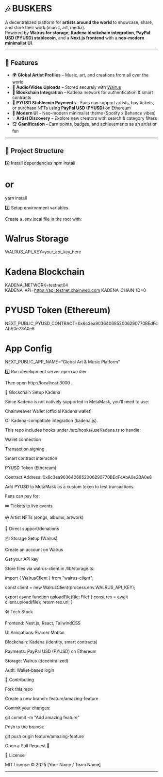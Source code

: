 # 🎶 BUSKERS

A decentralized platform for **artists around the world** to showcase, share, and store their work (music, art, media).  
Powered by **Walrus for storage**, **Kadena blockchain integration**, **PayPal USD (PYUSD) stablecoin**, and a **Next.js frontend** with a **neo-modern minimalist UI**.  

---

## 🚀 Features  
- 🌍 **Global Artist Profiles** – Music, art, and creations from all over the world  
- 🎵 **Audio/Video Uploads** – Stored securely with [Walrus](https://walrus.site)  
- 🔗 **Blockchain Integration** – Kadena network for authentication & smart contracts  
- 💸 **PYUSD Stablecoin Payments** – Fans can support artists, buy tickets, or purchase NFTs using **PayPal USD (PYUSD)** on Ethereum  
- 🎨 **Modern UI** – Neo-modern minimalist theme (Spotify x Behance vibes)  
- 💡 **Artist Discovery** – Explore new creators with search & category filters  
- 🏆 **Gamification** – Earn points, badges, and achievements as an artist or fan  

---

## 📂 Project Structure  

2️⃣ Install dependencies
npm install
# or
yarn install

3️⃣ Setup environment variables

Create a .env.local file in the root with:

# Walrus Storage
WALRUS_API_KEY=your_api_key_here

# Kadena Blockchain
KADENA_NETWORK=testnet04
KADENA_API=https://api.testnet.chainweb.com
KADENA_CHAIN_ID=0

# PYUSD Token (Ethereum)
NEXT_PUBLIC_PYUSD_CONTRACT=0x6c3ea9036406852006290770BEdFcAbA0e23A0e8

# App Config
NEXT_PUBLIC_APP_NAME="Global Art & Music Platform"

4️⃣ Run development server
npm run dev


Then open http://localhost:3000
.

🔗 Blockchain Setup
Kadena

Since Kadena is not natively supported in MetaMask, you’ll need to use:

Chainweaver Wallet
 (official Kadena wallet)

Or Kadena-compatible integration (kadena.js).

This repo includes hooks under /src/hooks/useKadena.ts to handle:

Wallet connection

Transaction signing

Smart contract interaction

PYUSD Token (Ethereum)

Contract Address: 0x6c3ea9036406852006290770BEdFcAbA0e23A0e8

Add PYUSD to MetaMask as a custom token to test transactions.

Fans can pay for:

🎟️ Tickets to live events

💿 Artist NFTs (songs, albums, artwork)

💖 Direct support/donations

📦 Storage Setup (Walrus)

Create an account on Walrus

Get your API key

Store files via walrus-client in /lib/storage.ts:

import { WalrusClient } from "walrus-client";

const client = new WalrusClient(process.env.WALRUS_API_KEY);

export async function uploadFile(file: File) {
  const res = await client.upload(file);
  return res.url;
}

🛠️ Tech Stack

Frontend: Next.js, React, TailwindCSS

UI Animations: Framer Motion

Blockchain: Kadena (identity, smart contracts)

Payments: PayPal USD (PYUSD) on Ethereum

Storage: Walrus (decentralized)

Auth: Wallet-based login

🤝 Contributing

Fork this repo

Create a new branch: feature/amazing-feature

Commit your changes:

git commit -m "Add amazing feature"


Push to the branch:

git push origin feature/amazing-feature


Open a Pull Request 🚀

📜 License

MIT License © 2025 [Your Name / Team Name]


---


